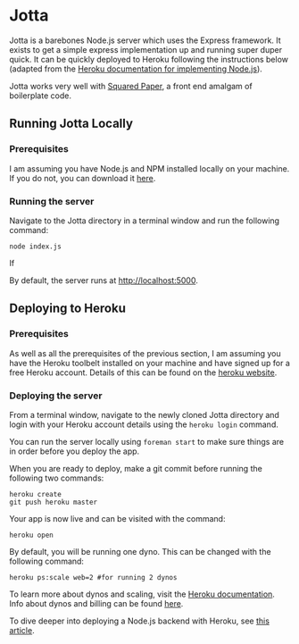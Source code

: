 # Jotta

Jotta is a barebones Node.js server which uses the Express framework. It exists to get a simple express implementation up and running super duper quick. It can be quickly deployed to Heroku following the instructions below (adapted from the [Heroku documentation for implementing Node.js](https://devcenter.heroku.com/articles/nodejs)).

Jotta works very well with [Squared Paper](http://github.com/jeshuamaxey/squared-paper), a front end amalgam of boilerplate code.

## Running Jotta Locally

### Prerequisites

I am assuming you have Node.js and NPM installed locally on your machine. If you do not, you can download it [here](http://nodejs.org/download).

### Running the server

Navigate to the Jotta directory in a terminal window and run the following command:
```
node index.js
```
If

By default, the server runs at [http://localhost:5000](http://localhost:5000).

## Deploying to Heroku

### Prerequisites

As well as all the prerequisites of the previous section, I am assuming you have the Heroku toolbelt installed on your machine and have signed up for a free Heroku account. Details of this can be found on the [heroku website](http://heroku.com).

### Deploying the server

From a terminal window, navigate to the newly cloned Jotta directory and login with your Heroku account details using the `heroku login` command.

You can run the server locally using `foreman start` to make sure things are in order before you deploy the app.

When you are ready to deploy, make a git commit before running the following two commands:
```
heroku create
git push heroku master
```

Your app is now live and can be visited with the command:
```
heroku open
```

By default, you will be running one dyno. This can be changed with the following command:
```
heroku ps:scale web=2 #for running 2 dynos
```
To learn more about dynos and scaling, visit the [Heroku documentation](https://devcenter.heroku.com/articles/dynos). Info about dynos and billing can be found [here](https://devcenter.heroku.com/articles/usage-and-billing).

To dive deeper into deploying a Node.js backend with Heroku, see [this article](https://devcenter.heroku.com/articles/nodejs).